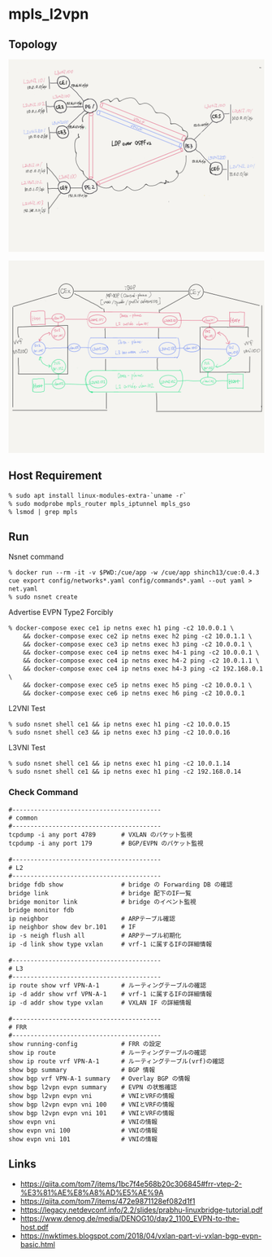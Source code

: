 # mpls_l2vpn

## Topology

![topology](topology.png)

![evpn-detail](evpn-detail.png)

## Host Requirement

```shell
% sudo apt install linux-modules-extra-`uname -r` 
% sudo modprobe mpls_router mpls_iptunnel mpls_gso
% lsmod | grep mpls 
```

## Run

Nsnet command

```shell
% docker run --rm -it -v $PWD:/cue/app -w /cue/app shinch13/cue:0.4.3 cue export config/networks*.yaml config/commands*.yaml --out yaml > net.yaml
% sudo nsnet create 
```

Advertise EVPN Type2 Forcibly

```shell
% docker-compose exec ce1 ip netns exec h1 ping -c2 10.0.0.1 \
    && docker-compose exec ce2 ip netns exec h2 ping -c2 10.0.1.1 \
    && docker-compose exec ce3 ip netns exec h3 ping -c2 10.0.0.1 \
    && docker-compose exec ce4 ip netns exec h4-1 ping -c2 10.0.0.1 \
    && docker-compose exec ce4 ip netns exec h4-2 ping -c2 10.0.1.1 \
    && docker-compose exec ce4 ip netns exec h4-3 ping -c2 192.168.0.1 \
    && docker-compose exec ce5 ip netns exec h5 ping -c2 10.0.0.1 \
    && docker-compose exec ce6 ip netns exec h6 ping -c2 10.0.0.1
```

L2VNI Test

```shell
% sudo nsnet shell ce1 && ip netns exec h1 ping -c2 10.0.0.15
% sudo nsnet shell ce3 && ip netns exec h3 ping -c2 10.0.0.16
```

L3VNI Test

```shell
% sudo nsnet shell ce1 && ip netns exec h1 ping -c2 10.0.1.14
% sudo nsnet shell ce1 && ip netns exec h1 ping -c2 192.168.0.14
```

### Check Command

```shell
#-----------------------------------------
# common
#-----------------------------------------
tcpdump -i any port 4789       # VXLAN のパケット監視
tcpdump -i any port 179        # BGP/EVPN のパケット監視

#-----------------------------------------
# L2
#-----------------------------------------
bridge fdb show                # bridge の Forwarding DB の確認
bridge link                    # bridge 配下のIF一覧
bridge monitor link            # bridge のイベント監視
bridge monitor fdb
ip neighbor                    # ARPテーブル確認
ip neighbor show dev br.101    # IF 
ip -s neigh flush all          # ARPテーブル初期化
ip -d link show type vxlan     # vrf-1 に属するIFの詳細情報

#-----------------------------------------
# L3
#-----------------------------------------
ip route show vrf VPN-A-1      # ルーティングテーブルの確認
ip -d addr show vrf VPN-A-1    # vrf-1 に属するIFの詳細情報
ip -d addr show type vxlan     # VXLAN IF の詳細情報

#-----------------------------------------
# FRR
#-----------------------------------------
show running-config            # FRR の設定
show ip route                  # ルーティングテーブルの確認
show ip route vrf VPN-A-1      # ルーティングテーブル(vrf)の確認
show bgp summary               # BGP 情報
show bgp vrf VPN-A-1 summary   # Overlay BGP の情報
show bgp l2vpn evpn summary    # EVPN の状態確認
show bgp l2vpn evpn vni        # VNIとVRFの情報
show bgp l2vpn evpn vni 100    # VNIとVRFの情報
show bgp l2vpn evpn vni 101    # VNIとVRFの情報
show evpn vni                  # VNIの情報
show evpn vni 100              # VNIの情報
show evpn vni 101              # VNIの情報
```

## Links

* <https://qiita.com/tom7/items/1bc7f4e568b20c306845#frr-vtep-2-%E3%81%AE%E8%A8%AD%E5%AE%9A>
* <https://qiita.com/tom7/items/472e9871128ef082d1f1>
* <https://legacy.netdevconf.info/2.2/slides/prabhu-linuxbridge-tutorial.pdf>
* <https://www.denog.de/media/DENOG10/day2_1100_EVPN-to-the-host.pdf>
* <https://nwktimes.blogspot.com/2018/04/vxlan-part-vi-vxlan-bgp-evpn-basic.html>
